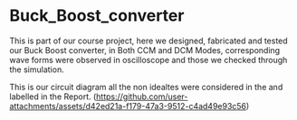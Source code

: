 # Buck_Boost_converter
This is part of our course project, here we designed, fabricated and tested our Buck Boost converter, in Both CCM and DCM Modes, corresponding wave forms were observed in oscilloscope and those we checked through the simulation.

This is our circuit diagram all the non idealtes were considered in the and labelled in the Report.
(https://github.com/user-attachments/assets/d42ed21a-f179-47a3-9512-c4ad49e93c56)
